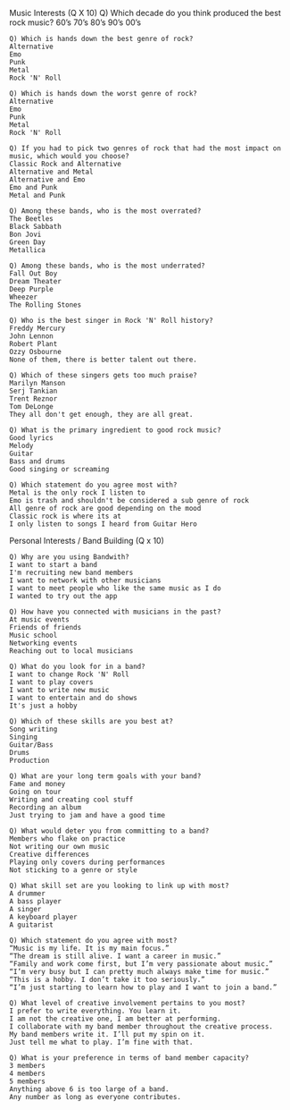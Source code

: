 Music Interests (Q X 10)
    Q) Which decade do you think produced the best rock music?
    60’s
    70’s
    80’s
    90’s
    00’s

    Q) Which is hands down the best genre of rock?
    Alternative
    Emo
    Punk
    Metal
    Rock 'N' Roll

    Q) Which is hands down the worst genre of rock?
    Alternative
    Emo
    Punk
    Metal
    Rock 'N' Roll

    Q) If you had to pick two genres of rock that had the most impact on music, which would you choose?
    Classic Rock and Alternative
    Alternative and Metal
    Alternative and Emo
    Emo and Punk
    Metal and Punk

    Q) Among these bands, who is the most overrated?
    The Beetles
    Black Sabbath
    Bon Jovi
    Green Day
    Metallica

    Q) Among these bands, who is the most underrated?
    Fall Out Boy
    Dream Theater
    Deep Purple
    Wheezer
    The Rolling Stones

    Q) Who is the best singer in Rock 'N' Roll history?
    Freddy Mercury
    John Lennon
    Robert Plant
    Ozzy Osbourne
    None of them, there is better talent out there.

    Q) Which of these singers gets too much praise?
    Marilyn Manson
    Serj Tankian
    Trent Reznor
    Tom DeLonge
    They all don't get enough, they are all great.

    Q) What is the primary ingredient to good rock music?
    Good lyrics
    Melody
    Guitar
    Bass and drums
    Good singing or screaming

    Q) Which statement do you agree most with?
    Metal is the only rock I listen to
    Emo is trash and shouldn't be considered a sub genre of rock
    All genre of rock are good depending on the mood
    Classic rock is where its at
    I only listen to songs I heard from Guitar Hero



Personal Interests / Band Building (Q x 10)

    Q) Why are you using Bandwith?
    I want to start a band
    I'm recruiting new band members
    I want to network with other musicians
    I want to meet people who like the same music as I do
    I wanted to try out the app

    Q) How have you connected with musicians in the past?
    At music events
    Friends of friends
    Music school
    Networking events
    Reaching out to local musicians

    Q) What do you look for in a band?
    I want to change Rock 'N' Roll
    I want to play covers
    I want to write new music
    I want to entertain and do shows
    It's just a hobby

    Q) Which of these skills are you best at?
    Song writing
    Singing
    Guitar/Bass
    Drums
    Production

    Q) What are your long term goals with your band?
    Fame and money
    Going on tour
    Writing and creating cool stuff
    Recording an album
    Just trying to jam and have a good time

    Q) What would deter you from committing to a band?
    Members who flake on practice
    Not writing our own music
    Creative differences
    Playing only covers during performances
    Not sticking to a genre or style
        
    Q) What skill set are you looking to link up with most?
    A drummer
    A bass player
    A singer
    A keyboard player
    A guitarist
        
    Q) Which statement do you agree with most?
    “Music is my life. It is my main focus.”
    “The dream is still alive. I want a career in music.”
    “Family and work come first, but I’m very passionate about music.”
    “I’m very busy but I can pretty much always make time for music.”
    “This is a hobby. I don’t take it too seriously.”
    “I’m just starting to learn how to play and I want to join a band.”
        
    Q) What level of creative involvement pertains to you most?
    I prefer to write everything. You learn it.
    I am not the creative one, I am better at performing.
    I collaborate with my band member throughout the creative process.
    My band members write it. I’ll put my spin on it.
    Just tell me what to play. I’m fine with that.
    
    Q) What is your preference in terms of band member capacity?
    3 members
    4 members
    5 members
    Anything above 6 is too large of a band.
    Any number as long as everyone contributes.